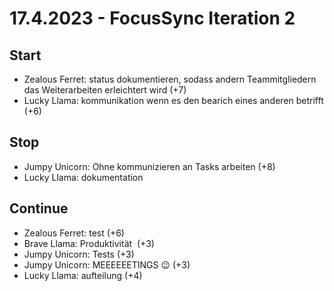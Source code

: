 # 17.4.2023 - FocusSync Iteration 2


## Start
* Zealous Ferret: status dokumentieren, sodass andern Teammitgliedern das Weiterarbeiten erleichtert wird (+7)
* Lucky Llama: kommunikation wenn es den bearich eines anderen betrifft (+6)

## Stop
* Jumpy Unicorn: Ohne kommunizieren an Tasks arbeiten (+8)
* Lucky Llama: dokumentation

## Continue
* Zealous Ferret: test (+6)
* Brave Llama: Produktivität  (+3)
* Jumpy Unicorn: Tests (+3)
* Jumpy Unicorn: MEEEEEETINGS 😉 (+3)
* Lucky Llama: aufteilung (+4)
